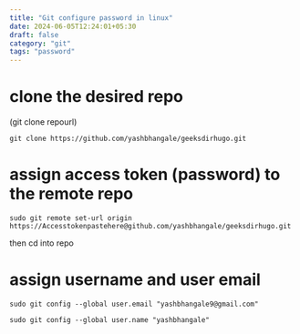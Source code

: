 ```yaml
---
title: "Git configure password in linux"
date: 2024-06-05T12:24:01+05:30
draft: false
category: "git"
tags: "password"
---
```

# clone the desired repo
(git clone repourl)
```
git clone https://github.com/yashbhangale/geeksdirhugo.git
```
# assign access token (password) to the remote repo 
```
sudo git remote set-url origin https://Accesstokenpastehere@github.com/yashbhangale/geeksdirhugo.git
```
then cd into repo 
# assign username and user email 
```
sudo git config --global user.email "yashbhangale9@gmail.com"
```
```
sudo git config --global user.name "yashbhangale"
```
